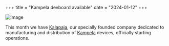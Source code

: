 +++
title = "Kampela devboard available"
date = "2024-01-12"
+++

![image](../images/Kalapaja-bb.svg)

This month we have [Kalapaja](https://github.com/Kalapaja), our specially founded company dedicated to manufacturing and distribution of [Kampela](https://www.kampe.la/) devices, officially starting operations.

